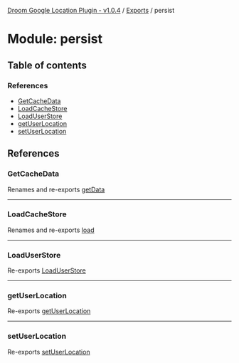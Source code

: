 [Droom Google Location Plugin - v1.0.4](../README.md) / [Exports](../modules.md) / persist

# Module: persist

## Table of contents

### References

- [GetCacheData](persist.md#getcachedata)
- [LoadCacheStore](persist.md#loadcachestore)
- [LoadUserStore](persist.md#loaduserstore)
- [getUserLocation](persist.md#getuserlocation)
- [setUserLocation](persist.md#setuserlocation)

## References

### GetCacheData

Renames and re-exports [getData](persist_store.md#getdata)

___

### LoadCacheStore

Renames and re-exports [load](persist_store.md#load)

___

### LoadUserStore

Re-exports [LoadUserStore](persist_user.md#loaduserstore)

___

### getUserLocation

Re-exports [getUserLocation](persist_user.md#getuserlocation)

___

### setUserLocation

Re-exports [setUserLocation](persist_user.md#setuserlocation)
